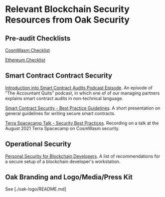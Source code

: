 # Relevant Blockchain Security Resources from Oak Security

## Pre-audit Checklists

[CosmWasm Checklist](https://github.com/oak-security/resources/blob/main/checklists/CosmWasm%20Smart%20Contract%20Audit%20Checklist.pdf)

[Ethereum Checklist](https://github.com/oak-security/resources/blob/main/checklists/Ethereum%20Smart%20Contract%20Audit%20Checklist.pdf)

## Smart Contract Contract Security

[Introduction into Smart Contract Audits Podcast Episode](https://theaccountantquits.com/podcast/episode-3-stefan-beyer-on-smart-contract-audits/). An episode of "The Accountant Quits" podcast, in which one of of our managing partners explains smart contract audits in non-technical language.

[Smart Contract Security - Best Practice Guidelines](https://github.com/oak-security/resources/blob/main/docs/Smart%20Contract%20Security.pdf). A short presentation on general guidelines for writing secure smart contracts. 

[Terra Spacecamp Talk - Security Best Practices](https://www.youtube.com/watch?v=a9ScoOIXxXc). Recording on a talk at the August 2021 Terra Spacecamp on CosmWasm security. 

## Operational Security

[Personal Security for Blockchain Developers](https://github.com/oak-security/resources/blob/main/docs/Personal%20Security%20Guidelines%20for%20Blockchain%20developers.pdf). A list of recommendations for a secure setup of a blockchain developer's workstation. 

## Oak Branding and Logo/Media/Press Kit

See [./oak-logo/README.md]
